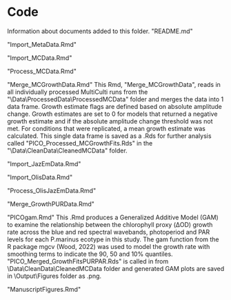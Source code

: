 # Code

Information about documents added to this folder.
"README.md"

"Import_MetaData.Rmd"

"Import_MCData.Rmd"

"Process_MCData.Rmd"

"Merge_MCGrowthData.Rmd"
This Rmd, "Merge_MCGrowthData", reads in all individually processed MultiCulti runs from the "\Data\ProcessedData\ProcessedMCData" folder and merges the data into 1 data frame. Growth estimate flags are defined based on absolute amplitude change. Growth estimates are set to 0 for models that returned a negative growth estimate and if the absolute amplitude change threshold was not met. For conditions that were replicated, a mean growth estimate was calculated. This single data frame is saved as a .Rds for further analysis called "PICO_Processed_MCGrowthFits.Rds" in the "\Data\CleanData\CleanedMCData" folder.


"Import_JazEmData.Rmd"

"Import_OlisData.Rmd"

"Process_OlisJazEmData.Rmd"

"Merge_GrowthPURData.Rmd"

"PICOgam.Rmd"
This .Rmd produces a Generalized Additive Model (GAM) to examine the relationship between the chlorophyll proxy (ΔOD) growth rate across the blue and red spectral wavebands, photoperiod and PAR levels for each P.marinus ecotype in this study. The gam function from the R package mgcv (Wood, 2022) was used to model the growth rate with smoothing terms to indicate the 90, 50 and 10% quantiles. "PICO_Merged_GrowthFitsPURPAR.Rds" is called in from \Data\CleanData\CleanedMCData folder and generated GAM plots are saved in \Output\Figures folder as .png.

"ManuscriptFigures.Rmd"

